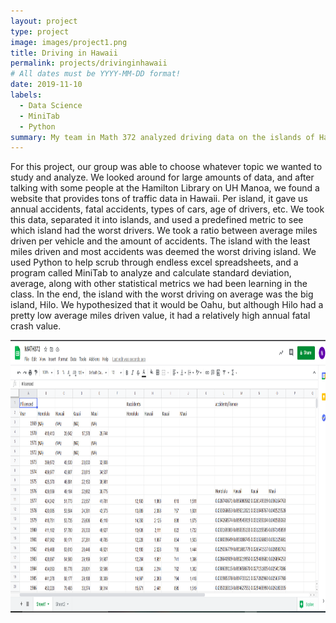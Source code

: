 ```yaml
---
layout: project
type: project
image: images/project1.png
title: Driving in Hawaii
permalink: projects/drivinginhawaii
# All dates must be YYYY-MM-DD format!
date: 2019-11-10
labels:
  - Data Science
  - MiniTab
  - Python
summary: My team in Math 372 analyzed driving data on the islands of Hawaii to see which island had the worst drivers.
---
```


For this project, our group was able to choose whatever topic we wanted to study and analyze. We looked around for large amounts of data, and after talking with some people at the Hamilton Library on UH Manoa, we found a website that provides tons of traffic data in Hawaii. Per island, it gave us annual accidents, fatal accidents, types of cars, age of drivers, etc. We took this data, separated it into islands, and used a predefined metric to see which island had the worst drivers. We took a ratio between average miles driven per vehicle and the amount of accidents. The island with the least miles driven and most accidents was deemed the worst driving island.
We used Python to help scrub through endless excel spreadsheets, and a program called MiniTab to analyze and calculate standard deviation, average, along with other statistical metrics we had been learning in the class. In the end, the island with the worst driving on average was the big island, Hilo. We hypothesized that it would be Oahu, but although Hilo had a pretty low average miles driven value, it had a relatively high annual fatal crash value.

<div>
  <img width="950" height="436" src="../images/project1.png">
</div>

